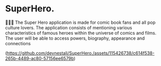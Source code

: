 # SuperHero.

🦸🏻‍♂️ The Super Hero application is made for comic book fans and all pop culture lovers. The application consists of mentioning various characteristics of famous heroes within the universe of comics and films. The user will be able to access powers, biography, appearance and connections

(https://github.com/devnestali/SuperHero./assets/115426738/c614f538-265b-4489-ac80-57156ee6579b)


